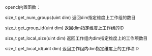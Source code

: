 opencl内置函数：

size_t get_num_groups(uint dim)     返回dim指定维度上工作组的数目

size_t get_group_id(uint dim)            返回dim指定维度上工作组的ID

size_t get_local_size(uint dim)            返回工作组内dim指定维度上的工作项数目

size_t get_local_id(uint dim)                返回工作组内dim指定维度上的工作项ID